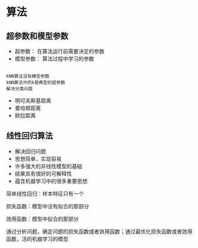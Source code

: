 # 算法

## 超参数和模型参数

- 超参数： 在算法运行前需要决定的参数
- 模型参数： 算法过程中学习的参数
  
```

kNN算法没有模型参数
kNN算法中的k是典型的超参数
解决分类问题
```

- 明可夫斯基距离
- 曼哈顿距离
- 欧拉距离

## 线性回归算法

- 解决回归问题
- 思想简单，实现容易
- 许多强大的非线性模型的基础
- 结果具有很好的可解释性
- 蕴含机器学习中的很多重要思想

简单线性回归：样本特征只有一个

损失函数：模型中没有拟合的那部分

效用函数：模型中拟合的那部分

通过分析问题，确定问题的损失函数或者效用函数；通过最优化损失函数或者效用函数，活的机器学习的模型